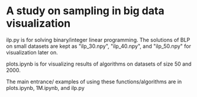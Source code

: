 # A study on sampling in big data visualization

ilp.py is for solving binary/integer linear programming. The solutions of BLP on small datasets are kept as "ilp_30.npy", "ilp_40.npy", and "ilp_50.npy" for visualization later on.

plots.ipynb is for visualizing results of algorithms on datasets of size 50 and 2000.

The main entrance/ examples of using these functions/algorithms are in plots.ipynb, 1M.ipynb, and ilp.py

